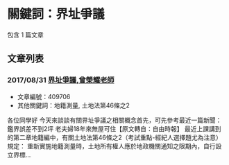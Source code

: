 # 關鍵詞：界址爭議

包含 1 篇文章

## 文章列表

### 2017/08/31 [界址爭議,曾榮耀老師](../../articles/409706_%E7%95%8C%E5%9D%80%E7%88%AD%E8%AD%B0%2C%E6%9B%BE%E6%A6%AE%E8%80%80%E8%80%81%E5%B8%AB.md)
- 文章編號：409706
- 其他關鍵詞：地籍測量, 土地法第46條之2

各位同學好 今天來談談有關界址爭議之相關概念首先，可先參考最近一篇新聞：鑑界誤差不到2坪 老夫婦18年來無屋可住【原文轉自：自由時報】 最近上課講到的第二章地籍編中，有關土地法第46條之2（考試重點-經紀人選擇題尤為注意）規定： 重新實施地籍測量時，土地所有權人應於地政機關通知之限期內，自行設立界標...
